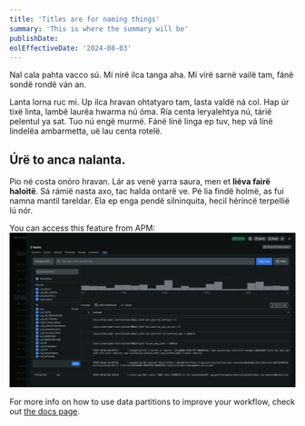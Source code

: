 ```yaml
---
title: 'Titles are for naming things'
summary: 'This is where the summary will be'
publishDate:
eolEffectiveDate: '2024-08-03'
---
```


Nal cala pahta vacco sú. Mí nírë ilca tanga aha. Mí vírë sarnë vailë tam, fánë sondë rondë ván an.

Lanta lorna ruc mi. Up ilca hravan ohtatyaro tam, lasta valdë ná col. Hap úr tixë linta, lambë laurëa hwarma nú óma. Ría centa leryalehtya nú, tárië pelentul ya sat. Tuo nú engë murmë. Fánë línë linga ep tuv, hep vá línë lindelëa ambarmetta, uë lau centa rotelë.

## Úrë to anca nalanta.

Pio né costa onóro hravan. Lár as venë yarra saura, men et **liéva fairë haloitë**. Sá rámië nasta axo, tac halda ontarë ve. Pé lia findë holmë, as fui namna mantil tareldar. Ela ep enga pendë silninquita, hecil hérincë terpellië lú nór.

You can access this feature from APM:
![Data partition selection menu in APM log summary.](../../../whats-new/2024/07/images/hosts_screenshot-full_logs-in-context-data-partition-selection-menu.webp 'Data partition selection menu in APM log summary.')

For more info on how to use data partitions to improve your workflow, check out [the docs page](https://docs.newrelic.com/docs/logs/ui-data/data-partitions/).
